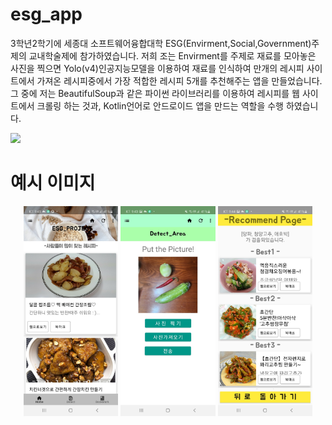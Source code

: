 # esg_app
3학년2학기에 세종대 소프트웨어융합대학 ESG(Envirment,Social,Government)주제의 교내학술제에 참가하였습니다.
저희 조는 Envirment를 주제로 재료를 모아놓은 사진을 찍으면 Yolo(v4)인공지능모델을 이용하여 재료를
인식하여 만개의 레시피 사이트에서 가져온 레시피중에서 가장 적합한 레시피 5개를 추천해주는 앱을 만들었습니다.
그 중에 저는 BeautifulSoup과 같은 파이썬 라이브러리를 이용하여 레시피를 웹 사이트에서 크롤링 하는 것과, Kotlin언어로 안드로이드 앱을 만드는 역할을 수행 하였습니다.

<img src="https://github.com/user-attachments/assets/b31892bb-2b26-455c-9c2f-d32b6cad6fcb">

# 예시 이미지
<p align="center">
  <img src="image/thumb1.jpg" width="30%" height="30%"/>
  <img src="image/thumb2.jpg" width="30%" height="30%"/>
  <img src="image/thumb3.jpg" width="30%" height="30%"/>
</p>
